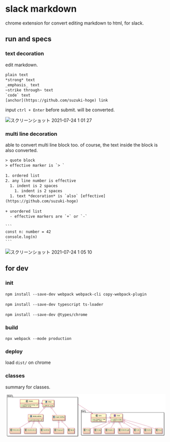 # slack markdown
chrome extension for convert editing markdown to html, for slack.

## run and specs
### text decoration
edit markdown.

```
plain text
*strong* text
_emphasis_ text
~strike through~ text
`code` text
[anchor](https://github.com/suzuki-hoge) link
```

input `ctrl + Enter` before submit. will be converted.

![スクリーンショット 2021-07-24 1 01 27](https://user-images.githubusercontent.com/18749992/126809845-484c31f1-5015-4684-b703-2364c6bfd787.png)

### multi line decoration
able to convert multi line block too.
of course, the text inside the block is also converted.

````
> quote block
> effective marker is `> `

1. ordered list
2. any line number is effective
  1. indent is 2 spaces
    1. indent is 2 spaces
  1. text *decoration* is `also` [effective](https://github.com/suzuki-hoge)

+ unordered list
  - effective markers are `+` or `-`

```
const n: number = 42
console.log(n)
```
````

![スクリーンショット 2021-07-24 1 05 10](https://user-images.githubusercontent.com/18749992/126810186-bee09f7f-79c7-4d97-99c6-8d9573f0fb4a.png)

## for dev
### init
```
npm install --save-dev webpack webpack-cli copy-webpack-plugin

npm install --save-dev typescript ts-loader

npm install --save-dev @types/chrome
```

### build
```
npx webpack --mode production
```

### deploy
load `dist/` on chrome

### classes
summary for classes.

![classes](./classes.png)

